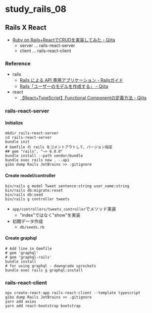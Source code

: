 # study_rails_08

## Rails X React

- [Ruby on Rails+ReactでCRUDを実装してみた - Qiita](https://qiita.com/yoshimo123/items/9aa8dae1d40d523d7e5d)
  - server ... rails-react-server
  - client ... rails-react-client

### Reference

- rails
  - [Rails による API 専用アプリケーション - Railsガイド](https://railsguides.jp/api_app.html)
  - [Rails「ユーザーのモデルを作成する」 - Qiita](https://qiita.com/macotok/items/a17a4b0d22db4e885678)
- react
  - [【React+TypeScript】Functional Componentの定義方法 - Qiita](https://qiita.com/otanu/items/434cd326754ac989fcbe)

### rails-react-server

#### Initialize

```text
mkdir rails-react-server
cd rails-react-server
bundle init
# Gemfile の rails をコメントアウトして、バージョン指定
## gem "rails", "~> 6.0.0"
bundle install --path vendor/bundle
bundle exec rails new . --api
gibo dump Rails JetBrains >> .gitignore
```

#### Create model/controller

```text
bin/rails g model Tweet sentence:string user_name:string
bin/rails db:migrate:reset
bin/rails db:seed
bin/rails g controller tweets
```

- `app/controllers/tweets_controller`でメソッド実装
  - "index"ではなく"show"を実装
- 初期データ作成
  - `db/seeds.rb`

#### Create graphql

```text
# Add line in Gemfile
# gem 'graphql'
# gem 'graphql-rails'
bundle install
# for using graphql - downgrade sprockets
bundle exec rails g graphql:install
```

### rails-react-client

```text
npx create-react-app rails-react-client --template typescript
gibo dump Rails JetBrains >> .gitignore
yarn add axios
yarn add react-bootstrap bootstrap
```